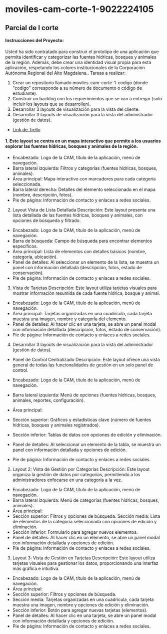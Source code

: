 # moviles-cam-corte-1-9022224105

## Parcial de I corte

#### Instrucciones del Proyecto:
Usted ha sido contratado para construir el prototipo de una aplicación que permita
identificar y categorizar las fuentes hídricas, bosques y animales de la región.
Además, debe crear una identidad visual propia para esta aplicación, respetando
los colores institucionales de la Corporación Autónoma Regional del Alto
Magdalena..
Tareas a realizar:
1. Crear un repositorio llamado moviles-cam-corte-1-codigo (donde "codigo"
corresponde a su número de documento o código de estudiante).
2. Construir un backlog con los requerimientos que se van a entregar (solo
incluir los layouts que se desarrollen).
3. Desarrollar 3 layouts de visualización para la vista del cliente.
4. Desarrollar 3 layouts de visualización para la vista del administrador (gestión
de datos).

* [Link de Trello](https://trello.com/b/ky9iqDux/parcial-i-corte)

#### 1. Este layout se centra en un mapa interactivo que permite a los usuarios explorar las fuentes hídricas, bosques y animales de la región.

* Encabezado: Logo de la CAM, título de la aplicación, menú de navegación.
* Barra lateral izquierda: Filtros y categorías (fuentes hídricas, bosques, animales).
* Área principal: Mapa interactivo con marcadores para cada categoría seleccionada.
* Barra lateral derecha: Detalles del elemento seleccionado en el mapa (nombre, descripción, fotos).
* Pie de página: Información de contacto y enlaces a redes sociales.

2. Layout Vista de Lista Detallada
Descripción: Este layout presenta una lista detallada de las fuentes hídricas, bosques y animales, con opciones de búsqueda y filtrado.

* Encabezado: Logo de la CAM, título de la aplicación, menú de navegación.
* Barra de búsqueda: Campo de búsqueda para encontrar elementos específicos.
* Área principal: Lista de elementos con detalles básicos (nombre, categoría, ubicación).
* Panel de detalles: Al seleccionar un elemento de la lista, se muestra un panel con información detallada (descripción, fotos, estado de conservación).
* Pie de página: Información de contacto y enlaces a redes sociales.

3.  Vista de Tarjetas
Descripción: Este layout utiliza tarjetas visuales para mostrar información resumida de cada fuente hídrica, bosque y animal.

* Encabezado: Logo de la CAM, título de la aplicación, menú de navegación.
* Área principal: Tarjetas organizadas en una cuadrícula, cada tarjeta muestra una imagen, nombre y categoría del elemento.
* Panel de detalles: Al hacer clic en una tarjeta, se abre un panel modal con información detallada (descripción, fotos, estado de conservación).
* Pie de página: Información de contacto y enlaces a redes sociales.

 4. Desarrollar 3 layouts de visualización para la vista del administrador (gestión
de datos).

* Panel de Control Centralizado
Descripción: Este layout ofrece una vista general de todas las funcionalidades de gestión en un solo panel de control.

* Encabezado: Logo de la CAM, título de la aplicación, menú de navegación.
* Barra lateral izquierda: Menú de opciones (fuentes hídricas, bosques, animales, reportes, configuración).
* Área principal:
* Sección superior: Gráficos y estadísticas clave (número de fuentes hídricas, bosques y animales registrados).
* Sección inferior: Tablas de datos con opciones de edición y eliminación.
* Panel de detalles: Al seleccionar un elemento de la tabla, se muestra un panel con información detallada y opciones de edición.
* Pie de página: Información de contacto y enlaces a redes sociales.

2. Layout 2: Vista de Gestión por Categorías
Descripción: Este layout organiza la gestión de datos por categorías, permitiendo a los administradores enfocarse en una categoría a la vez.

* Encabezado: Logo de la CAM, título de la aplicación, menú de navegación.
* Barra lateral izquierda: Menú de categorías (fuentes hídricas, bosques, animales).
* Área principal:
* Sección superior: Filtros y opciones de búsqueda.
 Sección media: Lista de elementos de la categoría seleccionada con opciones de edición y eliminación.
* Sección inferior: Formulario para agregar nuevos elementos.
* Panel de detalles: Al hacer clic en un elemento, se abre un panel modal con información detallada y opciones de edición.
* Pie de página: Información de contacto y enlaces a redes sociales.

3. Layout 3: Vista de Gestión en Tarjetas
Descripción: Este layout utiliza tarjetas visuales para gestionar los datos, proporcionando una interfaz más gráfica e intuitiva.

* Encabezado: Logo de la CAM, título de la aplicación, menú de navegación.
* Área principal:
* Sección superior: Filtros y opciones de búsqueda.
* Sección media: Tarjetas organizadas en una cuadrícula, cada tarjeta muestra una imagen, nombre y opciones de edición y eliminación.
* Sección inferior: Botón para agregar nuevas tarjetas (elementos).
* Panel de detalles: Al hacer clic en una tarjeta, se abre un panel modal con información detallada y opciones de edición.
* Pie de página: Información de contacto y enlaces a redes sociales.